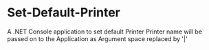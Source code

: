 # Set-Default-Printer
A .NET Console application to set default Printer Printer name will be passed on to the Application as Argument space replaced by '|'
